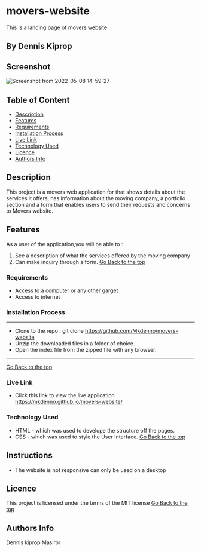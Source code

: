 # movers-website
This is a landing page of movers website
 ## By Dennis Kiprop
## Screenshot
![Screenshot from 2022-05-08 14-59-27](https://user-images.githubusercontent.com/104482846/167295154-9778b7b4-a306-4a85-aab6-b10b0fe9a9f3.png)
 ## Table of Content
 - [Description](#description)
 - [Features](#features)
 - [Requirements](#requirements)
 - [Installation Process](#installation-Process)
 - [Live Link](#Live-Link)
 - [Technology  Used](#technology-Used)
 - [Licence](#licence)
 - [Authors Info](#Authors-Info)
 ## Description
 This project is a movers web application for that shows details about the services it offers, has information about the moving company, a portfolio section and a form that enables users to send their requests and concerns to Movers website.
## Features
As a user of the application,you will be able to :
1. See a description of what the services offered by the moving company
2. Can make inquiry through a form.
[Go Back to the top](#movers-website)
 ###  Requirements
 * Access to  a computer or any other garget
 * Access to internet
 ### Installation Process
 ****
* Clone to the repo : git clone https://github.com/Mkdenno/movers-website
* Unzip the downloaded files in a folder of choice.
* Open the index file from the zipped file with any browser.
 ****
 [Go Back to the top](#movers-website)
### Live Link
- Click this link to view the live application https://mkdenno.github.io/movers-website/
### Technology  Used
* HTML - which was used to develope the structure off the pages.
* CSS - which was used to style the User Interface.
[Go Back to the top](#movers-website)
## Instructions
* The website is not responsive can only be used on a desktop
## Licence
This project is licensed under the terms of the MIT license
[Go Back to the top](#movers-website)
## Authors Info
Dennis kiprop Masiror
